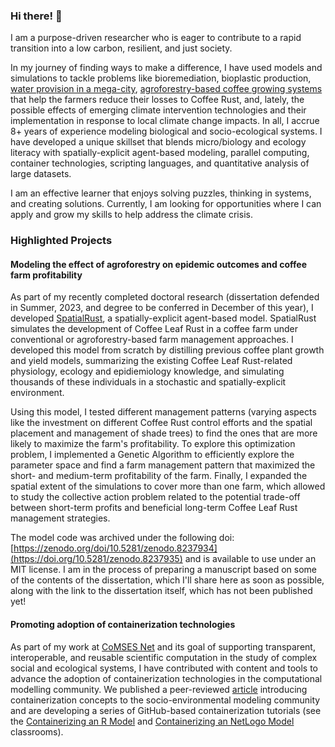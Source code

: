 ### Hi there! 👋

I am a purpose-driven researcher who is eager to contribute to a rapid transition into a low carbon, resilient, and just society.

In my journey of finding ways to make a difference, I have used models and simulations to tackle problems like bioremediation, bioplastic production, [water provision in a mega-city](https://github.com/comses/megadapt), [agroforestry-based coffee growing systems](https://github.com/manuvanegas/SpatialRustModel) that help the farmers reduce their losses to Coffee Rust, and, lately, the possible effects of emerging climate intervention technologies and their implementation in response to local climate change impacts. In all, I accrue 8+ years of experience modeling biological and socio-ecological systems. I have developed a unique skillset that blends micro/biology and ecology literacy with spatially-explicit agent-based modeling, parallel computing, container technologies, scripting languages, and quantitative analysis of large datasets.

I am an effective learner that enjoys solving puzzles, thinking in systems, and creating solutions. Currently, I am looking for opportunities where I can apply and grow my skills to help address the climate crisis.

### Highlighted Projects

#### Modeling the effect of agroforestry on epidemic outcomes and coffee farm profitability

As part of my recently completed doctoral research (dissertation defended in Summer, 2023, and degree to be conferred in December of this year), I developed [SpatialRust](https://github.com/manuvanegas/SpatialRustModel), a spatially-explicit agent-based model. SpatialRust simulates the development of Coffee Leaf Rust in a coffee farm under conventional or agroforestry-based farm management approaches. I developed this model from scratch by distilling previous coffee plant growth and yield models, summarizing the existing Coffee Leaf Rust-related physiology, ecology and epidiemiology knowledge, and simulating thousands of these individuals in a stochastic and spatially-explicit environment.

Using this model, I tested different management patterns (varying aspects like the investment on different Coffee Rust control efforts and the spatial placement and management of shade trees) to find the ones that are more likely to maximize the farm's profitability. To explore this optimization problem, I implemented a Genetic Algorithm to efficiently explore the parameter space and find a farm management pattern that maximized the short- and medium-term profitability of the farm. Finally, I expanded the spatial extent of the simulations to cover more than one farm, which allowed to study the collective action problem related to the potential trade-off between short-term profits and beneficial long-term Coffee Leaf Rust management strategies.

The model code was archived under the following doi: [https://zenodo.org/doi/10.5281/zenodo.8237934](https://doi.org/10.5281/zenodo.8237935) and is available to use under an MIT license. I am in the process of preparing a manuscript based on some of the contents of the dissertation, which I'll share here as soon as possible, along with the link to the dissertation itself, which has not been published yet!

#### Promoting adoption of containerization technologies

As part of my work at [CoMSES Net](https://www.comses.net/) and its goal of supporting transparent, interoperable, and reusable scientific computation in the study of complex social and ecological systems, I have contributed with content and tools to advance the adoption of containerization technologies in the computational modelling community. We published a peer-reviewed [article](https://doi.org/10.18174/sesmo.18074) introducing containerization concepts to the socio-environmental modeling community and are developing a series of GitHub-based containerization tutorials (see the [Containerizing an R Model](https://classroom.github.com/a/DBRL-FNw) and [Containerizing an NetLogo Model](https://classroom.github.com/a/WuDb62qc) classrooms).
